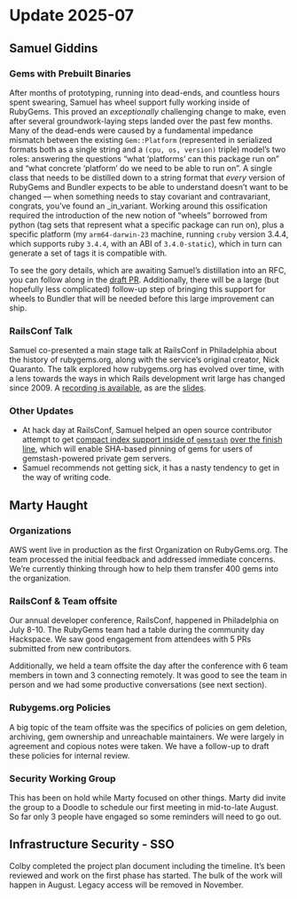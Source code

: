 # Update 2025-07

## Samuel Giddins

### Gems with Prebuilt Binaries
After months of prototyping, running into dead-ends, and countless hours spent swearing, Samuel has wheel support fully working inside of RubyGems. This proved an _exceptionally_ challenging change to make, even after several groundwork-laying steps landed over the past few months. Many of the dead-ends were caused by a fundamental impedance mismatch between the existing `Gem::Platform` (represented in serialized formats both as a single string and a `(cpu, os, version)` triple) model’s two roles: answering the questions “what ‘platforms’ can this package run on” and “what concrete ‘platform’ do we need to be able to run on”. A single class that needs to be distilled down to a string format that _every_ version of RubyGems and Bundler expects to be able to understand doesn’t want to be changed — when something needs to stay covariant and contravariant, congrats, you’ve found an _in_variant. Working around this ossification required the introduction of the new notion of “wheels” borrowed from python (tag sets that represent what a specific package can run on), plus a specific platform (my `arm64-darwin-23` machine, running `cruby` version 3.4.4, which supports ruby `3.4.4`, with an ABI of `3.4.0-static`), which in turn can generate a set of tags it is compatible with.

To see the gory details, which are awaiting Samuel’s distillation into an RFC, you can follow along in the [draft PR](https://github.com/rubygems/rubygems/pull/8891). Additionally, there will be a large (but hopefully less complicated) follow-up step of bringing this support for wheels to Bundler that will be needed before this large improvement can ship.

### RailsConf Talk
Samuel co-presented a main stage talk at RailsConf in Philadelphia about the history of rubygems.org, along with the service’s original creator, Nick Quaranto. The talk explored how rubygems.org has evolved over time, with a lens towards the ways in which Rails development writ large has changed since 2009. A [recording is available](https://www.youtube.com/watch?v=LkXa5tG7kOo), as are the [slides](https://speakerdeck.com/segiddins/evolution-of-rails-within-rubygems-dot-org).

### Other Updates

* At hack day at RailsConf, Samuel helped an open source contributor attempt to get [compact index support inside of `gemstash`](https://github.com/rubygems/gemstash/pull/392) [over the finish line](https://github.com/rubygems/gemstash/pull/412), which will enable SHA-based pinning of gems for users of gemstash-powered private gem servers.
* Samuel recommends not getting sick, it has a nasty tendency to get in the way of writing code.

## Marty Haught

### Organizations

AWS went live in production as the first Organization on RubyGems.org.  The team processed the initial feedback and addressed immediate concerns.  We’re currently thinking through how to help them transfer 400 gems into the organization.

### RailsConf & Team offsite

Our annual developer conference, RailsConf, happened in Philadelphia on July 8-10.  The RubyGems team had a table during the community day Hackspace.  We saw good engagement from attendees with 5 PRs submitted from new contributors.

Additionally, we held a team offsite the day after the conference with 6 team members in town and 3 connecting remotely.  It was good to see the team in person and we had some productive conversations (see next section).

### Rubygems.org Policies

A big topic of the team offsite was the specifics of policies on gem deletion, archiving, gem ownership and unreachable maintainers. We were largely in agreement and copious notes were taken.  We have a follow-up to draft these policies for internal review.

### Security Working Group

This has been on hold while Marty focused on other things.  Marty did invite the group to a Doodle to schedule our first meeting in mid-to-late August.  So far only 3 people have engaged so some reminders will need to go out.  

## Infrastructure Security - SSO

Colby completed the project plan document including the timeline.  It’s been reviewed and work on the first phase has started.  The bulk of the work will happen in August.  Legacy access will be removed in November. 
